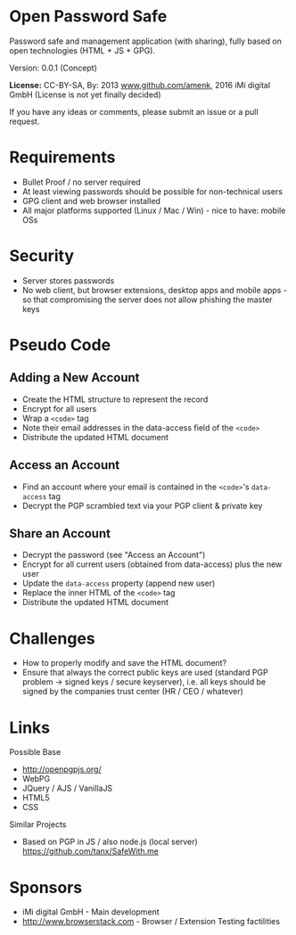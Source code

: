 Open Password Safe
==================

Password safe and management application (with sharing), fully based on open technologies (HTML + JS + GPG).

Version: 0.0.1 (Concept)

**License:** CC-BY-SA, By: 2013 www.github.com/amenk, 2016 iMi digital GmbH (License is not yet finally decided)

If you have any ideas or comments, please submit an issue or a pull request.

Requirements
============

* Bullet Proof / no server required
* At least viewing passwords should be possible for non-technical users
* GPG client and web browser installed
* All major platforms supported (Linux / Mac / Win) - nice to have: mobile OSs

Security
========

* Server stores passwords
* No web client, but browser extensions, desktop apps and mobile apps - so that compromising the server does not allow phishing the master keys


Pseudo Code
===========

Adding a New Account
---------------------

* Create the HTML structure to represent the record
* Encrypt for all users
* Wrap a `<code>` tag
* Note their email addresses in the data-access field of the `<code>`
* Distribute the updated HTML document

Access an Account
-----------------

* Find an account where your email is contained in the `<code>`'s `data-access` tag
* Decrypt the PGP scrambled text via your PGP client & private key


Share an Account
----------------

* Decrypt the password (see "Access an Account")
* Encrypt for all current users (obtained from data-access) plus the new user
* Update the `data-access` property (append new user)
* Replace the inner HTML of the `<code>` tag
* Distribute the updated HTML document

Challenges
==========

* How to properly modify and save the HTML document?
* Ensure that always the correct public keys are used (standard PGP problem -> signed keys / secure keyserver), i.e. all keys should be signed by the companies trust center (HR / CEO / whatever)

Links
=====

Possible Base

* http://openpgpjs.org/
* WebPG
* JQuery / AJS / VanillaJS
* HTML5
* CSS

Similar Projects

* Based on PGP in JS / also node.js (local server) https://github.com/tanx/SafeWith.me

Sponsors
========

* iMi digital GmbH - Main development
* http://www.browserstack.com - Browser / Extension Testing factilities
